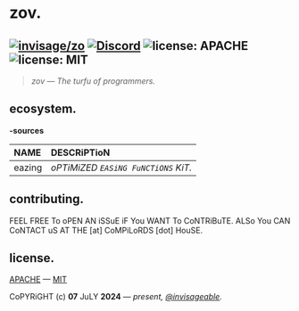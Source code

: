 # zov.

[![invisage/zo](https://img.shields.io/badge/github-invisageable/zov-black?logo=github)](https://github.com/invisageable/zov)
[![Discord](https://img.shields.io/badge/discord-compilords-7289DA?logo=discord)](https://discord.gg/JaNc4Nk5xw)
![license: APACHE](https://img.shields.io/badge/license-APACHE-blue?style=flat-square)
![license: MIT](https://img.shields.io/badge/license-MIT-blue?style=flat-square)
---

> *zov — The turfu of programmers.*

## ecosystem.

**-sources**

| NAME   | DESCRiPTioN                         |
| :----- | :---------------------------------- |
| eazing | *oPTiMiZED `EASiNG FuNCTiONS` KiT.* |

## contributing.

FEEL FREE To oPEN AN iSSuE iF You WANT To CoNTRiBuTE. ALSo You CAN CoNTACT uS AT THE [at] CoMPiLoRDS [dot] HouSE.   

## license.

[APACHE](https://github.com/invisageable/zov/blob/main/.github/LICENSE-APACHE) — [MIT](https://github.com/invisageable/zov/blob/main/.github/LICENSE-MIT)   

CoPYRiGHT (c) **07** JuLY **2024** — *present, [@invisageable](https://github.com/invisageable).*     
